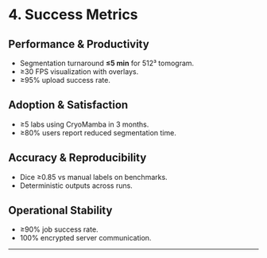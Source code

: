 # 4. Success Metrics

## Performance & Productivity
- Segmentation turnaround **≤5 min** for 512³ tomogram.  
- ≥30 FPS visualization with overlays.  
- ≥95% upload success rate.

## Adoption & Satisfaction
- ≥5 labs using CryoMamba in 3 months.  
- ≥80% users report reduced segmentation time.

## Accuracy & Reproducibility
- Dice ≥0.85 vs manual labels on benchmarks.  
- Deterministic outputs across runs.

## Operational Stability
- ≥90% job success rate.  
- 100% encrypted server communication.

---
